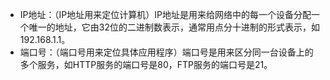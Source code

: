 - IP地址：（IP地址用来定位计算机）IP地址是用来给网络中的每一个设备分配一个唯一的地址，它由32位的二进制数表示，通常用点分十进制的形式表示，如192.168.1.1。
- 端口号：（端口号用来定位具体应用程序）端口号是用来区分同一台设备上的多个服务，如HTTP服务的端口号是80，FTP服务的端口号是21。